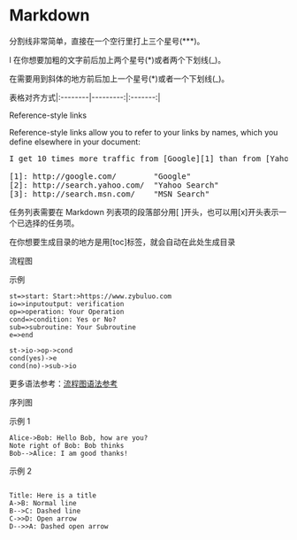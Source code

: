 # Markdown

分割线非常简单，直接在一个空行里打上三个星号(\*\*\*)。

l 在你想要加粗的文字前后加上两个星号(\*)或者两个下划线(\_)。

在需要用到斜体的地方前后加上一个星号(\*)或者一个下划线(\_)。

表格对齐方式|:--------|---------:|:-------:|

Reference-style links

Reference-style links allow you to refer to your links by names, which you define elsewhere in your document:

<pre>
I get 10 times more traffic from [Google][1] than from [Yahoo][2] or [MSN][3].

[1]: http://google.com/        "Google"
[2]: http://search.yahoo.com/  "Yahoo Search"
[3]: http://search.msn.com/    "MSN Search"
</pre>

任务列表需要在 Markdown 列表项的段落部分用[ ]开头，也可以用[x]开头表示一个已选择的任务项。

在你想要生成目录的地方是用[toc]标签，就会自动在此处生成目录

流程图

示例

```flow
st=>start: Start:>https://www.zybuluo.com
io=>inputoutput: verification
op=>operation: Your Operation
cond=>condition: Yes or No?
sub=>subroutine: Your Subroutine
e=>end

st->io->op->cond
cond(yes)->e
cond(no)->sub->io
```

更多语法参考：[流程图语法参考](http://adrai.github.io/flowchart.js/)

序列图

示例 1

```seq
Alice->Bob: Hello Bob, how are you?
Note right of Bob: Bob thinks
Bob-->Alice: I am good thanks!
```

示例 2

```seq

Title: Here is a title
A->B: Normal line
B-->C: Dashed line
C->>D: Open arrow
D-->>A: Dashed open arrow
```
